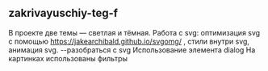 ## zakrivayuschiy-teg-f

В проекте две темы — светлая и тёмная.
Работа с svg: оптимизация svg с помощью  https://jakearchibald.github.io/svgomg/ ,
 стили внутри svg, анимация svg.
--разобраться с svg
Использование элемента dialog
На картинках использованы фильтры
